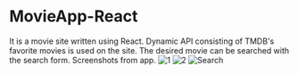 # MovieApp-React
It is a movie site written using React. Dynamic API consisting of TMDB's favorite movies is used on the site. The desired movie can be searched with the search form.
Screenshots from app.
![1](https://user-images.githubusercontent.com/99591875/193062192-b5db547e-10d4-439f-96e7-6f1839ae5df6.png)
![2](https://user-images.githubusercontent.com/99591875/193062356-170aa771-6f3d-40a2-a6ae-5dce6955c2b3.png)
![Search](https://user-images.githubusercontent.com/99591875/193062375-9a6cd78b-fade-4e36-a7f4-7c096bcf1865.png)

